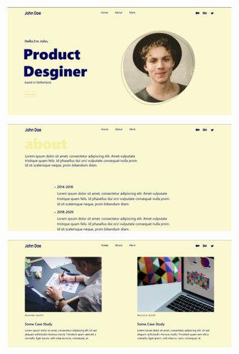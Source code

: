 ![](https://github.com/maneeshjangir999/portfolio-template/blob/98befa216ef41986e2bdd53264f2bb27f6659d78/img/page-1.png)<br><br>
![](https://github.com/maneeshjangir999/portfolio-template/blob/98befa216ef41986e2bdd53264f2bb27f6659d78/img/page-2.png)<br><br>
![](https://github.com/maneeshjangir999/portfolio-template/blob/98befa216ef41986e2bdd53264f2bb27f6659d78/img/page-3.png)
